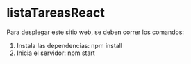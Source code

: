 # listaTareasReact

Para desplegar este sitio web, se deben correr los comandos:

1. Instala las dependencias: npm install
2. Inicia el servidor: npm start